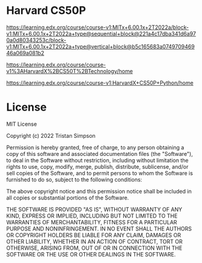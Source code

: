 # Harvard CS50P


https://learning.edx.org/course/course-v1:MITx+6.00.1x+2T2022a/block-v1:MITx+6.00.1x+2T2022a+type@sequential+block@221a4c17dba341d6a970a0d80343253c/block-v1:MITx+6.00.1x+2T2022a+type@vertical+block@b5c165683a074970946946a069a081b2

https://learning.edx.org/course/course-v1%3AHarvardX%2BCS50T%2BTechnology/home

https://learning.edx.org/course/course-v1:HarvardX+CS50P+Python/home







# License
MIT License

Copyright (c) 2022 Tristan Simpson

Permission is hereby granted, free of charge, to any person obtaining a copy
of this software and associated documentation files (the "Software"), to deal
in the Software without restriction, including without limitation the rights
to use, copy, modify, merge, publish, distribute, sublicense, and/or sell
copies of the Software, and to permit persons to whom the Software is
furnished to do so, subject to the following conditions:

The above copyright notice and this permission notice shall be included in all
copies or substantial portions of the Software.

THE SOFTWARE IS PROVIDED "AS IS", WITHOUT WARRANTY OF ANY KIND, EXPRESS OR
IMPLIED, INCLUDING BUT NOT LIMITED TO THE WARRANTIES OF MERCHANTABILITY,
FITNESS FOR A PARTICULAR PURPOSE AND NONINFRINGEMENT. IN NO EVENT SHALL THE
AUTHORS OR COPYRIGHT HOLDERS BE LIABLE FOR ANY CLAIM, DAMAGES OR OTHER
LIABILITY, WHETHER IN AN ACTION OF CONTRACT, TORT OR OTHERWISE, ARISING FROM,
OUT OF OR IN CONNECTION WITH THE SOFTWARE OR THE USE OR OTHER DEALINGS IN THE
SOFTWARE.
